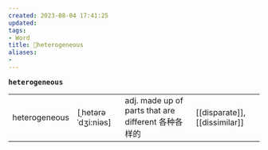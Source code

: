 ```yaml
---
created: 2023-08-04 17:41:25
updated: 
tags: 
- Word
title: 📖heterogeneous
aliases: 
- 
---
```


<pre><strong>heterogeneous</strong></pre>
|   |   |   |   |
|---|---|---|---|
|heterogeneous|[ˌhetərəˈdʒi:niəs]|adj. made up of parts that are different 各种各样的|[[disparate]], [[dissimilar]]|